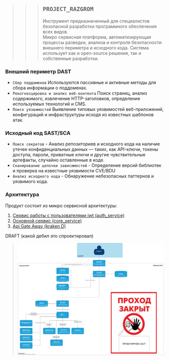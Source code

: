 >>>## **`PROJECT_RAZGROM`**
>>> Инструмент предназначенный для специалистов безопасной разработки программного обеспечения всех видов.\
>>>Микро сервисная платформа, автоматизирующая процессы разведки, анализа и контроля безопасности внешнего периметра и исходного кода.
Система использует как и open-source решения, так и собственные разработки.  

### Внешний периметр DAST
   - `Сбор поддоменов` Используются пассивные и активные методы для сбора информации о поддоменах.
   - `Рекогносцировка и анализ веб-контента` Поиск страниц, анализ содержимого, извлечение HTTP-заголовков, определение используемых технологий и CMS.
   - `Поиск уязвимостей` Выявление типовых уязвимостей веб-приложений, конфигураций и инфраструктуры исходя из известных шаблонов атак.

### Исходный код SAST/SCA 
   - `Поиск секретов` - Анализ репозиториев и исходного кода на наличие утечек конфиденциальных данных — таких, как API-ключи, токены доступа, пароли, приватные ключи и другие чувствительные артефакты, случайно оставленные в коде.
   - `Сканирование цепочки зависимостей` - Определение версий библиотек и проверка на известные уязвимости CVE/BDU
   - `Анализ исходного кода` - Обнаружение небезопасных паттернов и уязвимого кода.

### Архитектура
Продукт состоит из микро сервисной архитектуры:
1. [Сервис работы с пользователями jwt (auth_service)](app/services/auth_service/README.md)
2. [Основной сервис (core_service)](app/services/core_service/README.md)
2. [Api Gate Away (kraken D) ](app/services/kraken_d/README.md)

DRAFT (какой дебил это спроектировал)
>![project_razgrom.png](project_razgrom.png)
